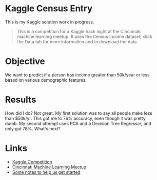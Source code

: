 # Kaggle Census Entry

This is my Kaggle solution work in progress.

> This is a competition for a Kaggle hack night at the Cincinnati machine learning 
> meetup. It uses the Census Income dataset; click the Data tab for more 
> information and to download the data.

# Objective

We want to predict if a person has income greater than 50k/year or less based
on various demographic features.

# Results

How did I do? Not great. My first solution was to say all people make less than
$50k/yr. This got me to 76% accuracy, even though it was pretty dumb. My second
attempt uses PCA and a Decision Tree Regressor, and only got 78%. What's next?

# Links

* [Kaggle Competition](https://www.kaggle.com/c/census-income)
* [Cincinnati Machine Learning Meetup](https://www.meetup.com/Cincinnati-Machine-Learning-Meetup/)
* [Some notes to help us get started](https://github.com/shoreason/meetupkaggleIntro/blob/master/Scratch%20-%20Kaggle%20hack%20night.ipynb)
